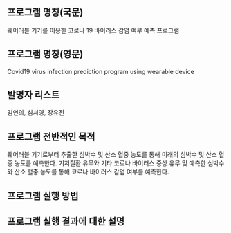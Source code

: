 ## 프로그램 명칭(국문)
웨어러블 기기를 이용한 코로나 19 바이러스 감염 여부 예측 프로그램

## 프로그램 명칭(영문)
Covid19 virus infection prediction program using wearable device 

## 발명자 리스트
김연의, 심서영, 장유진

## 프로그램 전반적인 목적
웨어러블 기기로부터 추출한 심박수 및 산소 혈중 농도를 통해 미래의 심박수 및 산소 혈중 농도를 예측한다. 기저질환 유무와 기타 코로나 바이러스 증상 유무 및 예측한 심박수와 산소 혈중 농도를 통해 코로나 바이러스 감염 여부를 예측한다.

## 프로그램 실행 방법


## 프로그램 실행 결과에 대한 설명

